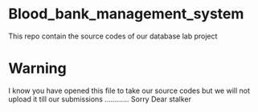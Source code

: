 Blood_bank_management_system
============================

This repo contain the source codes of our database lab project

Warning
============================

I know you have opened this file to take our source codes but we will not upload it till our submissions ............
Sorry Dear stalker